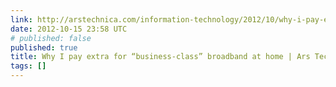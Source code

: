 ```yaml
---
link: http://arstechnica.com/information-technology/2012/10/why-i-pay-extra-for-business-class-broadband-at-home/
date: 2012-10-15 23:58 UTC
# published: false
published: true
title: Why I pay extra for “business-class” broadband at home | Ars Technica
tags: []
---
```



